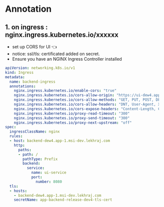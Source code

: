 # Annotation
## 1. on ingress : nginx.ingress.kubernetes.io/xxxxxx
- set up CORS for UI :point_left:
- notice: ssl/tls: certificated added on secret.
- Ensure you have an NGINX Ingress Controller installed
```yaml
apiVersion: networking.k8s.io/v1
kind: Ingress
metadata:
  name: backend-ingress
  annotations:
    nginx.ingress.kubernetes.io/enable-cors: "true"
    nginx.ingress.kubernetes.io/cors-allow-origin: "https://ui-dew4.app-1.msi-dev.lekhraj.com"
    nginx.ingress.kubernetes.io/cors-allow-methods: "GET, PUT, POST, DELETE, PATCH, OPTIONS"
    nginx.ingress.kubernetes.io/cors-allow-headers: "DNT, User-Agent, X-Requested-With, If-Modified-Since, Cache-Control, Content-Type, Range, Correlation-id, authorization"
    nginx.ingress.kubernetes.io/cors-expose-headers: "Content-Length, Content-Range"
    nginx.ingress.kubernetes.io/proxy-read-timeout: "300"
    nginx.ingress.kubernetes.io/proxy-send-timeout: "300"
    nginx.ingress.kubernetes.io/proxy-next-upstream: "off"
spec:
  ingressClassName: nginx
  rules:
  - host: backend-dew4.app-1.msi-dev.lekhraj.com
    http:
      paths:
      - path: /
        pathType: Prefix
        backend:
          service:
            name: ui-service
            port:
              number: 8080
  tls:
  - hosts:
    - backend-dew4.app-1.msi-dev.lekhraj.com
    secretName: app-backend-release-dev4-tls-cert
```